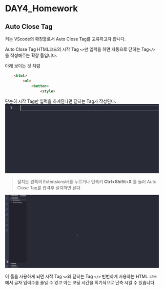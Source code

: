 # DAY4_Homework

## Auto Close Tag

저는 VScode의 확장툴로서 Auto Close Tag를 고유하고자 합니다.

Auto Close Tag HTML코드의 시작 Tag ```<>```만 입력을 하면 자동으로 닫히는 Tag```</>```를 작성해주는 확장 툴입니다.

아래 보이는 것 처럼  
```html
    <html>
        <ul>
            <button>
                <style>
```
단순히 시작 Tag만 입력을 하게된다면 닫히는 Tag가 작성된다.
![GIF0](hw4.gif)

> 설치는 왼쪽의 Extensions바를 누르거나 단축키 **Ctrl+Shifit+X** 를 눌러 Auto Close Tag를 입력후 설치하면 된다.

![GIF1](hw4_1.gif)

이 툴을 사용하게 되면 시작 Tag ```<>```와 닫히는 Tag ```</>``` 빈번하게 사용하는 HTML 코드 에서 글자 입력수를 줄일 수 있고 이는 코딩 시간을 획기적으로 단축 시킬 수 있습니다.